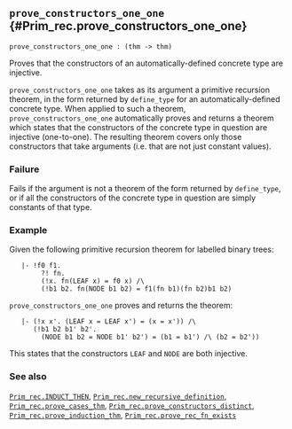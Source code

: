 ## `prove_constructors_one_one` {#Prim_rec.prove_constructors_one_one}


```
prove_constructors_one_one : (thm -> thm)
```



Proves that the constructors of an automatically-defined concrete type are
injective.


`prove_constructors_one_one` takes as its argument a primitive recursion
theorem, in the form returned by `define_type` for an automatically-defined
concrete type.  When applied to such a theorem, `prove_constructors_one_one`
automatically proves and returns a theorem which states that the constructors
of the concrete type in question are injective (one-to-one).  The resulting
theorem covers only those constructors that take arguments (i.e. that are not
just constant values).

### Failure

Fails if the argument is not a theorem of the form returned by `define_type`,
or if all the constructors of the concrete type in question are simply
constants of that type.

### Example

Given the following primitive recursion theorem for labelled binary trees:
    
       |- !f0 f1.
            ?! fn.
            (!x. fn(LEAF x) = f0 x) /\
            (!b1 b2. fn(NODE b1 b2) = f1(fn b1)(fn b2)b1 b2)
    
`prove_constructors_one_one` proves and returns the theorem:
    
       |- (!x x'. (LEAF x = LEAF x') = (x = x')) /\
          (!b1 b2 b1' b2'.
            (NODE b1 b2 = NODE b1' b2') = (b1 = b1') /\ (b2 = b2'))
    
This states that the constructors `LEAF` and `NODE` are both
injective.

### See also

[`Prim_rec.INDUCT_THEN`](#Prim_rec.INDUCT_THEN), [`Prim_rec.new_recursive_definition`](#Prim_rec.new_recursive_definition), [`Prim_rec.prove_cases_thm`](#Prim_rec.prove_cases_thm), [`Prim_rec.prove_constructors_distinct`](#Prim_rec.prove_constructors_distinct), [`Prim_rec.prove_induction_thm`](#Prim_rec.prove_induction_thm), [`Prim_rec.prove_rec_fn_exists`](#Prim_rec.prove_rec_fn_exists)

